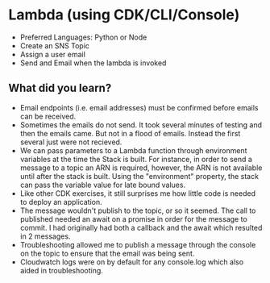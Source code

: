 # Lambda (using CDK/CLI/Console)
* Preferred Languages: Python or Node
* Create an SNS Topic
* Assign a user email
* Send and Email when the lambda is invoked

## What did you learn?
* Email endpoints (i.e. email addresses) must be confirmed before emails can be received.
* Sometimes the emails do not send. It took several minutes of testing and then the emails came. But not in a flood of emails. Instead the first several just were not recieved.
* We can pass parameters to a Lambda function through environment variables at the time the Stack is built. For instance, in order to send a message to a topic an ARN is required, however, the ARN is not available until after the stack is built. Using the "environment" property, the stack can pass the variable value for late bound values.
* Like other CDK exercises, it still surprises me how little code is needed to deploy an application.
* The message wouldn't publish to the topic, or so it seemed. The call to published needed an await on a promise in order for the message to commit. I had originally had both a callback and the await which resulted in 2 messages.
* Troubleshooting allowed me to publish a message through the console on the topic to ensure that the email was being sent.
* Cloudwatch logs were on by default for any console.log which also aided in troubleshooting.
